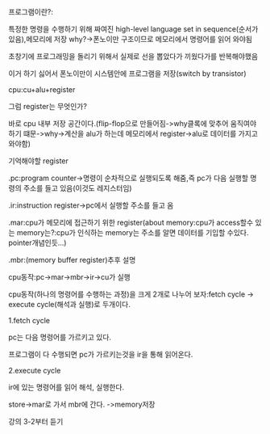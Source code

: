 프로그램이란?:

특정한 명령을 수행하기 위해 짜여진 high-level language set in sequence(순서가 있음),메모리에 저장 why?->폰노이만 구조이므로 메모리에서 명령어를 읽어 와야됨



초창기에 프로그래밍을 돌리기 위해서 실제로 선을 뽑았다가 끼웠다가를 반복해야했음

이거 하기 싫어서 폰노이만이 시스템안에 프로그램을 저장(switch by transistor)

cpu:cu+alu+register

그럼 register는 무엇인가?

바로 cpu 내부 저장 공간이다.(flip-flop으로 만들어짐->why클록에 맞추어 움직여야 하기 떄문->why->계산을 alu가 하는데 메모리에서 register->alu로 데이터를 가지고 와야함)

기억해야할 register

.pc:program counter->명령이 순차적으로 실행되도록 해줌,즉 pc가 다음 실행할 명령의 주소를 들고 있음(이것도 레지스터임)

.ir:instruction register->pc에서 실행할 주소를 들고 옴

.mar:cpu가 메모리에 접근하기 위한 register(about memory:cpu가 access할수 있는 memory는?:cpu가 인식하는 memory는 주소를 알면 데이터를 기입할 수있다.  pointer개념인듯...)

.mbr:(memory buffer register)추후 설명

cpu동작:pc->mar->mbr->ir->cu가 실행

cpu동작(하나의 명령어를 수행하는 과정)을 크게 2개로 나누어 보자:fetch cycle -> execute cycle(해석과 실행)로 두개이다.

1.fetch cycle

pc는 다음 명령어를 가르키고 있다.

프로그램이 다 수행되면 pc가 가르키는것을 ir을 통해 읽어온다.

2.execute cycle

ir에 있는 명령어를 읽어 해석, 실행한다.

store->mar로 가서 mbr에 간다. ->memory저장


강의 3-2부터 듣기
